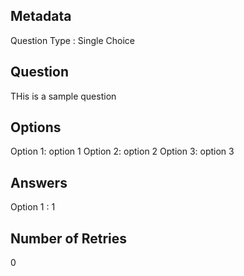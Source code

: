 ## Metadata
Question Type : Single Choice

## Question
THis is a sample question

## Options
Option 1: option 1
Option 2: option 2
Option 3: option 3

## Answers
Option 1 : 1

## Number of Retries
0

